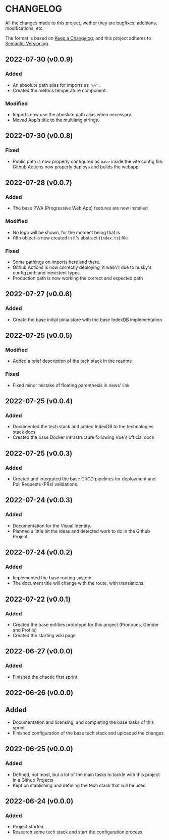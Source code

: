 # CHANGELOG #

All the changes made to this project, wether they are bugfixes, additions, modifications, etc.

The format is based on [Keep a Changelog](https://keepachangelog.com/en/1.0.0/),
and this project adheres to [Semantic Versioning](https://semver.org/spec/v2.0.0.html).

## 2022-07-30 (v0.0.9)

### Added

- An absolute path alias for imports as `'@/'`.
- Created the metrics temperature component.

### Modified

- Imports now use the aboslute path alias when necessary.
- Moved App's title to the multilang strings.

## 2022-07-30 (v0.0.8)

### Fixed

- Public path is now properly configured as `base` inside the vite config file. Github Actions now properly deploys and builds the webapp

## 2022-07-28 (v0.0.7)

### Added

- The base PWA (Progressive Web App) features are now installed

### Modified

- No logo will be shown, for the moment being that is
- i18n object is now created in it's abstract (`index.ts`) file

### Fixed

- Some pathings on imports here and there. 
- Github Actions is now correctly deploying, it wasn't due to husky's config path and inexistent types.
- Production path is now working the correct and expected path

## 2022-07-27 (v0.0.6)

### Added

- Create the base initial pinia store with the base IndexDB implementation

## 2022-07-25 (v0.0.5)

### Modified

- Added a brief description of the tech stack in the readme

### Fixed

- Fixed minor mistake of floating parenthesis in news' link

## 2022-07-25 (v0.0.4)

### Added

- Documented the tech stack and added IndexDB to the technologies stack docs
- Created the base Docker infrastructure following Vue's official docs

## 2022-07-25 (v0.0.3)

### Added

- Created and integrated the base CI/CD pipelines for deployment and Pull Requests (PRs) validations.

## 2022-07-24 (v0.0.3)

### Added

- Documentation for the Visual Identity.
- Planned a little bit the ideas and detected work to do in the Github Project.

## 2022-07-24 (v0.0.2)

### Added

- Implemented the base routing system.
- The document title will change with the route, with translations.

## 2022-07-22 (v0.0.1)

### Added

- Created the base entities prototype for this project (Pronouns, Gender and Profile)
- Created the starting wiki page

## 2022-06-27 (v0.0.0)

### Added

- Finished the chaotic first sprint

## 2022-06-26 (v0.0.0)

## Added

- Documentation and licensing, and completing the base tasks of this sprint
- Finished configuration of the base tech stack and uploaded the changes

## 2022-06-25 (v0.0.0)

### Added

- Defined, not most, but a lot of the main tasks to tackle with this project in a Github Projects
- Kept on stablishing and defining the tech stack that will be used

## 2022-06-24 (v0.0.0)

### Added

- Project started
- Research some tech stack and start the configuration process.